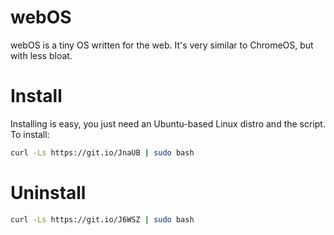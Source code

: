 # webOS
webOS is a tiny OS written for the web. It's very similar to ChromeOS, but with less bloat.
# Install
Installing is easy, you just need an Ubuntu-based Linux distro and the script. To install:
```bash
curl -Ls https://git.io/JnaUB | sudo bash
```
# Uninstall
```bash
curl -Ls https://git.io/J6WSZ | sudo bash
```

